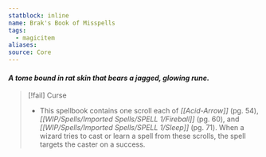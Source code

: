 ```yaml
---
statblock: inline
name: Brak's Book of Misspells
tags:
  - magicitem
aliases: 
source: Core
---
```

#### *A tome bound in rat skin that bears a jagged, glowing rune.*

>[!fail] Curse
>- This spellbook contains one scroll each of *[[Acid-Arrow]]* (pg. 54), *[[WIP/Spells/Imported Spells/SPELL 1/Fireball]]* (pg. 60), and *[[WIP/Spells/Imported Spells/SPELL 1/Sleep]]* (pg. 71). When a wizard tries to cast or learn a spell from these scrolls, the spell targets the caster on a success.

